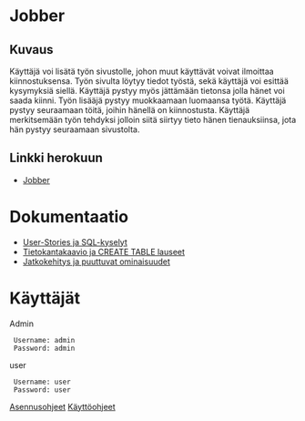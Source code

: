 # Jobber

## Kuvaus
Käyttäjä voi lisätä työn sivustolle, johon muut käyttävät voivat
ilmoittaa kiinnostuksensa. Työn sivulta löytyy tiedot työstä, sekä käyttäjä voi esittää kysymyksiä siellä. Käyttäjä pystyy myös jättämään
tietonsa jolla hänet voi saada kiinni. Työn lisääjä pystyy muokkaamaan luomaansa työtä. Käyttäjä pystyy seuraamaan töitä, joihin hänellä on kiinnostusta.
Käyttäjä merkitsemään työn tehdyksi jolloin siitä siirtyy tieto hänen tienauksiinsa, jota hän pystyy seuraamaan sivustolta.


## Linkki herokuun
* [Jobber](https://tsoha-jobber.herokuapp.com/jobs/new/)

# Dokumentaatio
* [User-Stories ja SQL-kyselyt](https://github.com/nicholsss/Jobber/blob/master/Documentation/user_story.md)
* [Tietokantakaavio ja CREATE TABLE lauseet](https://github.com/nicholsss/Jobber/blob/master/Documentation/Tietokantakaavio.md)
* [Jatkokehitys ja puuttuvat ominaisuudet](https://github.com/nicholsss/Jobber/blob/master/Documentation/Jatkokehitys.md)

# Käyttäjät
Admin
```
 Username: admin
 Password: admin
```
user
```
 Username: user
 Password: user 
```


[Asennusohjeet](https://github.com/nicholsss/Jobber/blob/master/Documentation/Asennusohje.md)
[Käyttöohjeet](https://github.com/nicholsss/Jobber/blob/master/Documentation/Kayttoohje.md)


